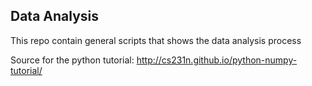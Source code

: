 Data Analysis
-------------

This repo contain general scripts that shows
the data analysis process


Source for the python tutorial: http://cs231n.github.io/python-numpy-tutorial/
